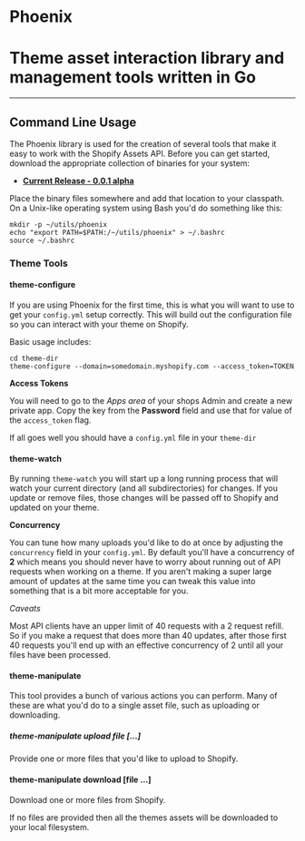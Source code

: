 # Phoenix

# Theme asset interaction library and management tools written in Go

----

## Command Line Usage

The Phoenix library is used for the creation of several tools that make it easy to
work with the Shopify Assets API. Before you can get started, download the appropriate
collection of binaries for your system:

* **[Current Release - 0.0.1 alpha](https://github.com/csaunders/phoenix/releases/tag/0.0.1)**


Place the binary files somewhere and add that location to your classpath. On a Unix-like operating
system using Bash you'd do something like this:

    mkdir -p ~/utils/phoenix
    echo "export PATH=$PATH:/~/utils/phoenix" > ~/.bashrc
    source ~/.bashrc


### Theme Tools

#### theme-configure

If you are using Phoenix for the first time, this is what you will want to use to get your
`config.yml` setup correctly. This will build out the configuration file so you can interact
with your theme on Shopify.

Basic usage includes:

    cd theme-dir
    theme-configure --domain=somedomain.myshopify.com --access_token=TOKEN

**Access Tokens**

You will need to go to the *Apps area* of your shops Admin and create a new private app.
Copy the key from the **Password** field and use that for value of the `access_token` flag.

If all goes well you should have a `config.yml` file in your `theme-dir`

#### theme-watch

By running `theme-watch` you will start up a long running process that will watch your current directory
(and all subdirectories) for changes. If you update or remove files, those changes will be passed off to
Shopify and updated on your theme.

**Concurrency**

You can tune how many uploads you'd like to do at once by adjusting the `concurrency` field in your `config.yml`. By default you'll have a concurrency of **2** which means you should never have to worry about running out of API requests when working on a theme. If you aren't making a super large amount of updates at the same time you can tweak this value into something that is a bit more acceptable for you.

*Caveats*

Most API clients have an upper limit of 40 requests with a 2 request refill. So if you make a request that does more than 40 updates, after those first 40 requests you'll end up with an effective concurrency of 2 until all your files have been processed.

#### theme-manipulate

This tool provides a bunch of various actions you can perform. Many of these are what you'd do to
a single asset file, such as uploading or downloading.

##### theme-manipulate upload file [...]

Provide one or more files that you'd like to upload to Shopify.

#### theme-manipulate download [file ...]

Download one or more files from Shopify.

If no files are provided then all the themes assets will be downloaded to your local filesystem.
